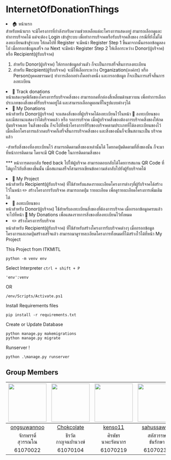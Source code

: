 # InternetOfDonationThings

<li> 🏠 หน้าแรก </li>
สำหรับหน้าแรก จะมีโครงการที่กำลังรอรับความช่วยเหลือแต่ละโครงการแสดงอยู่ สามารถเลือกดูและทำการบริจาคได้ แต่จะต้อง Login เข้าสู่ระบบ เพื่อทำการบริจาคหรือรับบริจาคสิ่งของ
กรณีที่ยังไม่ได้ลงทะเบียนเข้าสู่ระบบ ให้กดไปที่ Register จะมีหน้า Register Step 1 ขึ้นมาจากนั้นกรอกข้อมูลลงไป
เมื่อกรอกข้อมูลเสร็จ กด Next จะมีหน้า Register Step 2 ให้เลือกระหว่าง Donor(ผู้บริจาค) หรือ Recipient(ผู้รับบริจาค)

1) สำหรับ Donor(ผู้บริจาค) ให้กรอกข้อมูลส่วนตัว ก็จะเป็นการเสร็จสิ้นการลงทะเบียน
2) สำหรับ Recipient(ผู้รับบริจาค) จะมีให้เลือกระหว่าง Organization(องค์กร) หรือ Person(บุคคลธรรมดา) ทำการเลือกอย่างใดอย่างหนึ่ง และกรอกข้อมูล ก็จะเป็นการเสร็จสิ้นการลงทะเบียน

<li> 📍 Track donations </li>
หน้าแสดงจุดพิกัดของโครงการรับบริจาคสิ่งของ สามารถกดที่กล่องสี่เหลี่ยมด้านขวาบน เพื่อทำการเลือกประเภทของสิ่งของที่รับบริจาคอยู่ได้ และสามารถเลือกดูแผนที่ในรูปแบบต่างๆได้

<li> 🎁 My Donations </li>
หน้าสำหรับ Donor(ผู้บริจาค) จะแสดงสิ่งของที่ผู้บริจาคได้ลงทะเบียนไว้ในหน้า 📠 ลงทะเบียนของ และมีสถานะแสดงว่าได้บริจาคแล้ว หรือ รอการบริจาค เมื่อผู้บริจาคสิ่งของต้องการบริจาคสิ่งของให้กดปุ่มบริจาคเลย ในสิ่งของนั้น ก็จะไปที่หน้าโครงการที่รับของบริจาคตามประเภทที่ได้ลงทะเบียนของไว้ เมื่อเลือกโครงการแล้วกดบริจาคก็เสร็จสิ้นการบริจาคสิ่งของ และสิ่งของนั้นก็จะขึ้นสถานะเป็น บริจาคแล้ว

-สำหรับสิ่งของที่ลงทะเบียนไว้ สามารถติดตามสิ่งของเหล่านั้นได้ โดยกดปุ่มติดตามที่สิ่งของนั้น ก็จะมาที่หน้าการติดตาม โดยจะมี QR Code ในการติดตามสิ่งของ

*** หน้าการตอบกลับ feed back ไปให้ผู้บริจาค สามารถตอบกลับได้โดยการสแกน QR Code ที่ได้ผูกไว้กับสิ่งของชิ้นนั้น เมื่อสแกนเสร็จก็สามารถเขียนข้อความส่งกลับไปยังผู้รับบริจาคได้

<li> 📝 My Project </li>
หน้าสำหรับ Recipient(ผู้รับบริจาค) ที่ใช้สำหรับแสดงรายละเอียดโครงการต่างๆที่ผู้รับริจาคได้สร้างไว้ในหน้า ✏️ สร้างโครงการรับบริจาค สามารถกดปุ่ม รายละเอียด เพื่อดูรายละเอียดโครงการเพิ่มเติมได้

<li> 📠 ลงทะเบียนของ </li>
หน้าสำหรับ Donor(ผู้บริจาค) ใช้สำหรับลงทะเบียนสิ่งของที่ต้องการบริจาค เมื่อกรอกข้อมูลครบแล้วจะไปที่หน้า 🎁 My Donations เพื่อแสดงรายการสิ่งของที่ลงทะเบียนไว้ทั้งหมด

<li> ✏️ สร้างโครงการรับบริจาค </li>
หน้าสำหรับ Recipient(ผู้รับบริจาค) ที่ใช้สำหรับสร้างโครงการรับบริจาคต่างๆ เมื่อกรอกข้อมูลโครงการและกดปุ่มสร้างเสร็จแล้ว สามารถมาดูรายละเอียดโครงการทั้งหมดที่ได้สร้างไว้ได้ที่หน้า My Project

This Project from ITKMITL

```
python -m venv env
```

Select Interpreter ``ctrl + shift + P``

```
'env':venv
```

OR

```
/env/Scripts/Activate.ps1
```

Install Requirements files
```
pip install -r requirements.txt
```
Create or Update Database
```
python manage.py makemigrations
python manage.py migrate
```

Runserver !
```
python .\manage.py runserver
```

## Group Members

|<img src="img/member_1.jpg" width="120px" height="120px">|<img src="img/member_2.jpg" width="120px" height="120px">|<img src="img/member_3.jpg" width="120px" height="120px">|<img src="img/member_4.jpg" width="120px" height="120px">|
|:---:|:---:|:---:|:---:|
|[ongsuwannoo](https://github.com/ongsuwannoo)|[Chokcolate](https://github.com/Chokcolate)|[kenso11](https://github.com/kenso11)|[sahussawud](https://github.com/sahussawud)|
|จักรพรรดิ์<br>สุวรรณโณ|ธีรวัต<br>กาญจนปานวงษ์|ศิรพัชร<br>นาคะรัตนากร|สหัสวรรษ<br>ขันรักษา|
|61070022|61070104|61070219|61070238|
